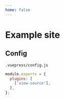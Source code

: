 ```yaml
---
home: false
---
```

# Example site


## Config

`.vuepress/config.js`

```js
module.exports = {
  plugins: [
    ['view-source'],
  ],
};
```
